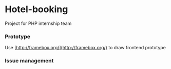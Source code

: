 # Hotel-booking
Project for PHP internship team

### Prototype
Use [http://framebox.org/](http://framebox.org/) to draw frontend prototype

### Issue management
